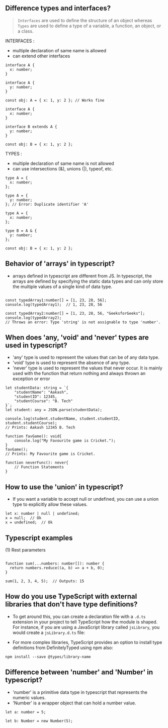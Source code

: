


## Difference types and interfaces?
> ```Interfaces``` are used to define the structure of an object whereas ```Types``` are used to define a type of a variable, a function, an object, or a class.

INTERFACES :
- multiple declaration of same name is allowed
- can extend other interfaces

```
interface A {
  x: number;
}

interface A {
  y: number;
}

const obj: A = { x: 1, y: 2 }; // Works fine
```
```
interface A {
  x: number;
}

interface B extends A {
  y: number;
}

const obj: B = { x: 1, y: 2 };
```

TYPES :
- multiple declaration of same name is not allowed
- can use intersections (&), unions (|), typeof, etc.

```
type A = {
  x: number;
};

type A = {
  y: number;
}; // Error: Duplicate identifier 'A'
```
```
type A = {
  x: number;
};

type B = A & {
  y: number;
};

const obj: B = { x: 1, y: 2 };
```


## Behavior of 'arrays' in typescript?
- arrays defined in typescript are different from JS. In typescript, the arrays
  are defined by specifying the static data types and can only store the multiple
  values of a single kind of data type.

```

const typedArray1:number[] = [1, 23, 28, 56];
console.log(typedArray1);  // 1, 23, 28, 56

const typedArray2:number[] = [1, 23, 28, 56, "GeeksforGeeks"];
console.log(typedArray2); 
// Throws an error: Type 'string' is not assignable to type 'number'.

```

## When does 'any, 'void' and 'never' types are used in typescript?
- 'any' type is used to represent the values that can be of any data type.
- 'void' type is used to represent the absence of any type.
- 'never' type is used to represent the values that never occur. It is mainly used with the function that return nothing and always thrown an exception or error

```
let studentData: string = `{
    "studentName": "Aakash",
    "studentID": 12345,
    "studentCourse": "B. Tech"
}`;
let student: any = JSON.parse(studentData);

console.log(student.studentName, student.studentID, student.studentCourse);
// Prints: Aakash 12345 B. Tech
```
```
function favGame(): void{
    console.log("My Favourite game is Cricket.");
}
favGame(); 
// Prints: My Favourite game is Cricket.
```
```
function neverFunc(): never{
    // Function Statements
}
```


## How to use the 'union' in typescript?
- If you want a variable to accept null or undefined, you can use a union type
  to explicitly allow these values.

```
let x: number | null | undefined;
x = null;  // Ok
x = undefined;  // Ok
```

## Typescript examples 

(1) Rest parameters

```

function sum(...numbers: number[]): number {
  return numbers.reduce((a, b) => a + b, 0);
}

sum(1, 2, 3, 4, 5);  // Outputs: 15

```




## How do you use TypeScript with external libraries that don't have type definitions?

- To get around this, you can create a declaration file with a ```.d.ts``` extension in your project to tell TypeScript how the module is shaped. For instance, if you are using a JavaScript library called ```jsLibrary```, you would create a ```jsLibrary.d.ts``` file:

- For more complex libraries, TypeScript provides an option to install type definitions from DefinitelyTyped using npm also:
```
npm install --save @types/library-name
```


## Difference between 'number' and 'Number' in typescript?
- 'number' is a primitive data type in typescript that represents the numeric values.
- 'Number' is a wrapper object that can hold a number value.

```
let a: number = 5;
```
```
let b: Number = new Number(5);
```









